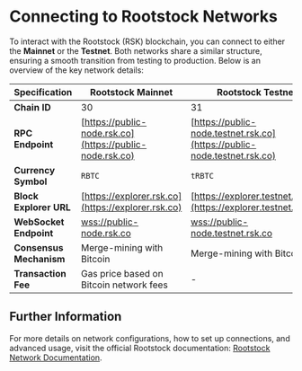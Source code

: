 # Connecting to Rootstock Networks  

To interact with the Rootstock (RSK) blockchain, you can connect to either the **Mainnet** or the **Testnet**. Both networks share a similar structure, ensuring a smooth transition from testing to production. Below is an overview of the key network details:  

| **Specification**       | **Rootstock Mainnet**                               | **Rootstock Testnet**                                  |  
|-------------------------|----------------------------------------------------|-------------------------------------------------------|  
| **Chain ID**             | 30                                                | 31                                                    |  
| **RPC Endpoint**         | [https://public-node.rsk.co](https://public-node.rsk.co) | [https://public-node.testnet.rsk.co](https://public-node.testnet.rsk.co) |  
| **Currency Symbol**      | `RBTC`                                            | `tRBTC`                                               |  
| **Block Explorer URL**   | [https://explorer.rsk.co](https://explorer.rsk.co) | [https://explorer.testnet.rsk.co](https://explorer.testnet.rsk.co) |  
| **WebSocket Endpoint**   | [wss://public-node.rsk.co](wss://public-node.rsk.co) | [wss://public-node.testnet.rsk.co](wss://public-node.testnet.rsk.co) |  
| **Consensus Mechanism**  | Merge-mining with Bitcoin                         | Merge-mining with Bitcoin                             |  
| **Transaction Fee**      | Gas price based on Bitcoin network fees           | -                                                     |  

## Further Information  

For more details on network configurations, how to set up connections, and advanced usage, visit the official Rootstock documentation: [Rootstock Network Documentation](https://developers.rsk.co).  